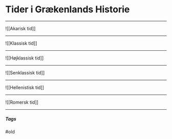 # Tider i Grækenlands Historie
---
![[Akarisk tid]]

---

![[Klassisk tid]]


---

![[Højklassisk tid]]

---

![[Senklassisk tid]]

---

![[Hellenistisk tid]]

---

![[Romersk tid]]

---
##### Tags
#old
